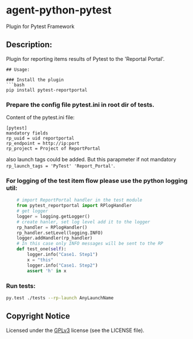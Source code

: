 # agent-python-pytest
Plugin for Pytest Framework

## Description:
Plugin for reporting items results of Pytest to the 'Reportal Portal'.
```
## Usage:

### Install the plugin
```bash
pip install pytest-reportportal
```

### Prepare the config file pytest.ini in root dir of tests.
Content of the pytest.ini file:
```
[pytest]
mandatory fields
rp_uuid = uid reportportal
rp_endpoint = http://ip:port
rp_project = Project of ReportPortal
```
also launch tags could be added. But this parapmeter if not mandatory `rp_launch_tags = 'PyTest' 'Report_Portal'`.

### For logging of the test item flow please use the python logging util:
```python
    # import ReportPortal handler in the test module
    from pytest_reportportal import RPlogHandler
    # get logger
    logger = logging.getLogger()
    # create hanler, set log level add it to the logger
    rp_handler = RPlogHandler()
    rp_handler.setLevel(logging.INFO)
    logger.addHandler(rp_handler)
    # In this case only INFO messages will be sent to the RP
    def test_one(self):
        logger.info("Case1. Step1")
        x = "this"
        logger.info("Case1. Step2")
        assert 'h' in x
```
### Run tests:
```bash
py.test ./tests --rp-launch AnyLaunchName
```
## Copyright Notice
Licensed under the [GPLv3](https://www.gnu.org/licenses/quick-guide-gplv3.html)
license (see the LICENSE file).